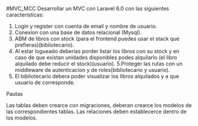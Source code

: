 #MVC_MCC
Desarrollar un MVC con Laravel 6.0 con las siguientes caracteristicas:

1. Login y register con cuenta de email y nombre de usuario.
2. Conexion con una base de datos relacional (Mysql).
3. ABM de libros con stock (para el frontend puedes usar el stack que prefieras)(bibliotecario).
4. Al estar logueado deberias porder listar los libros con su stock y en caso de que existan unidades disponibles podes alquilarlo (el libro alquilado debe reducir el stock)(usuario).
5.Proteger las rutas con un middleware de autenticacion y de roles(bibliotecario y usuario).
6. El bibliotecario debera poder visualizar los libros alquilados y a que usuario de corresponde.


Pautas

Las tablas deben crearce con migraciones, deberan crearce los modelos de las correspondientes tablas.
Las relaciones deben establecerce dentro de los modelos.
